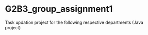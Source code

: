 # G2B3_group_assignment1
Task updation project for the following respective departments (Java project)
